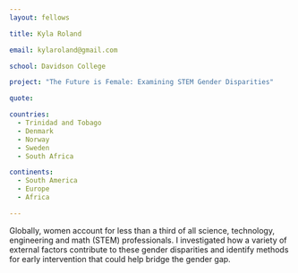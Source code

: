 ```yaml
---
layout: fellows

title: Kyla Roland

email: kylaroland@gmail.com

school: Davidson College

project: "The Future is Female: Examining STEM Gender Disparities"

quote: 

countries:
  - Trinidad and Tobago
  - Denmark
  - Norway
  - Sweden
  - South Africa

continents:
  - South America
  - Europe
  - Africa

---
```


Globally, women account for less than a third of all science, technology, engineering and math (STEM) professionals. I investigated how a variety of external factors contribute to these gender disparities and identify methods for early intervention that could help bridge the gender gap.